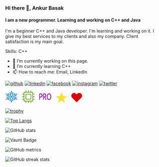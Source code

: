 ### Hi there 👋, Ankur Basak
#### I am a new programmer. Learning and working on C++ and Java
I'm a beginner C++ and Java developer. I'm learning and working on it. I give my best services to my clients and also my company. Client satisfaction is my main goal.

Skills: C++

- 🔭 I’m currently working on this page. 
- 🌱 I’m currently learning C++ 
- 📫 How to reach me: Email, LinkedIn 


[<img src='https://cdn.jsdelivr.net/npm/simple-icons@3.0.1/icons/github.svg' alt='github' height='40'>](https://github.com/Ankur-Basak)  [<img src='https://cdn.jsdelivr.net/npm/simple-icons@3.0.1/icons/linkedin.svg' alt='linkedin' height='40'>](https://www.linkedin.com/in/inkedin.com/in/ankur-basak-308a872b5//)  [<img src='https://cdn.jsdelivr.net/npm/simple-icons@3.0.1/icons/facebook.svg' alt='facebook' height='40'>](https://www.facebook.com/https://www.facebook.com/ankurbasak178)  [<img src='https://cdn.jsdelivr.net/npm/simple-icons@3.0.1/icons/instagram.svg' alt='instagram' height='40'>](https://www.instagram.com/https://www.instagram.com/ankur_basak_01//)  [<img src='https://cdn.jsdelivr.net/npm/simple-icons@3.0.1/icons/twitter.svg' alt='twitter' height='40'>](https://twitter.com/https://twitter.com/AB17885)  

<a href='https://archiveprogram.github.com/'><img src='https://raw.githubusercontent.com/acervenky/animated-github-badges/master/assets/acbadge.gif' width='40' height='40'></a> <a href='https://docs.github.com/en/developers'><img src='https://raw.githubusercontent.com/acervenky/animated-github-badges/master/assets/devbadge.gif' width='40' height='40'></a> <a href='https://github.com/pricing'><img src='https://raw.githubusercontent.com/acervenky/animated-github-badges/master/assets/pro.gif' width='40' height='40'></a> <a href='https://stars.github.com/'><img src='https://raw.githubusercontent.com/acervenky/animated-github-badges/master/assets/starbadge.gif' width='35' height='35'></a> <a href='https://docs.github.com/en/github/supporting-the-open-source-community-with-github-sponsors'><img src='https://raw.githubusercontent.com/acervenky/animated-github-badges/master/assets/sponsorbadge.gif' width='35' height='35'></a> 

[![trophy](https://github-profile-trophy.vercel.app/?username=Ankur-Basak)](https://github.com/ryo-ma/github-profile-trophy)

[![Top Langs](https://github-readme-stats.vercel.app/api/top-langs/?username=Ankur-Basak)](https://github.com/anuraghazra/github-readme-stats)

![GitHub stats](https://github-readme-stats.vercel.app/api?username=Ankur-Basak&show_icons=true)  

![Vaunt Badge](https://api.vaunt.dev/v1/github/entities/Ankur-Basak/contributions?format=svg&private=false)  

![GitHub metrics](https://metrics.lecoq.io/Ankur-Basak)  

![GitHub streak stats](https://streak-stats.demolab.com/?user=Ankur-Basak)  


